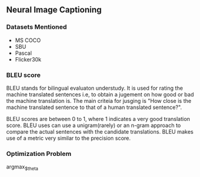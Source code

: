 ## Neural Image Captioning

### Datasets Mentioned
- MS COCO
- SBU
- Pascal
- Flicker30k

### BLEU score

BLEU stands for bilingual evaluaton understudy. It is used for rating the machine translated sentences i.e, to obtain a jugement on how good or bad the machine translation is. The main criteia for jusging is "How close is the machine translated sentence to that of a human translated sentence?".

BLEU scores are between 0 to 1, where 1 indicates a very good translation score. BLEU uses can use a unigram(rarely) or an n-gram approach to compare the actual sentences with the candidate translations. BLEU makes use of a metric very similar to the precision score.

### Optimization Problem
argmax<sub>$theta  

